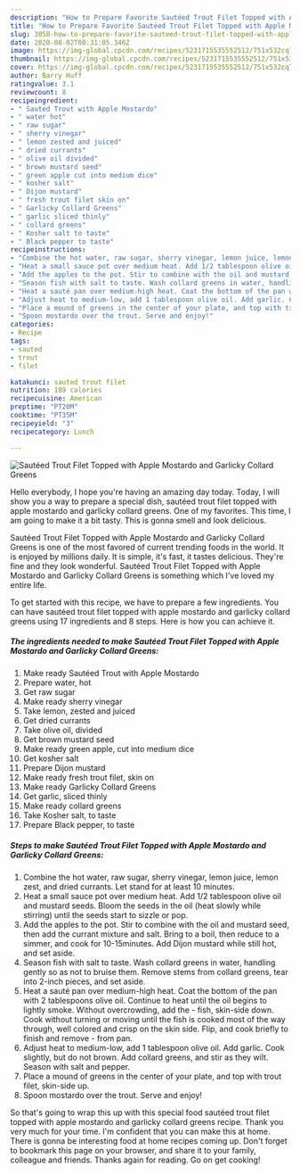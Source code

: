 ```yaml
---
description: "How to Prepare Favorite Sautéed Trout Filet Topped with Apple Mostardo and Garlicky Collard Greens"
title: "How to Prepare Favorite Sautéed Trout Filet Topped with Apple Mostardo and Garlicky Collard Greens"
slug: 3058-how-to-prepare-favorite-sauteed-trout-filet-topped-with-apple-mostardo-and-garlicky-collard-greens
date: 2020-08-02T00:31:05.346Z
image: https://img-global.cpcdn.com/recipes/5231715535552512/751x532cq70/sauteed-trout-filet-topped-with-apple-mostardo-and-garlicky-collard-greens-recipe-main-photo.jpg
thumbnail: https://img-global.cpcdn.com/recipes/5231715535552512/751x532cq70/sauteed-trout-filet-topped-with-apple-mostardo-and-garlicky-collard-greens-recipe-main-photo.jpg
cover: https://img-global.cpcdn.com/recipes/5231715535552512/751x532cq70/sauteed-trout-filet-topped-with-apple-mostardo-and-garlicky-collard-greens-recipe-main-photo.jpg
author: Barry Huff
ratingvalue: 3.1
reviewcount: 8
recipeingredient:
- " Sauted Trout with Apple Mostardo"
- " water hot"
- " raw sugar"
- " sherry vinegar"
- " lemon zested and juiced"
- " dried currants"
- " olive oil divided"
- " brown mustard seed"
- " green apple cut into medium dice"
- " kosher salt"
- " Dijon mustard"
- " fresh trout filet skin on"
- " Garlicky Collard Greens"
- " garlic sliced thinly"
- " collard greens"
- " Kosher salt to taste"
- " Black pepper to taste"
recipeinstructions:
- "Combine the hot water, raw sugar, sherry vinegar, lemon juice, lemon zest, and dried currants. Let stand for at least 10 minutes."
- "Heat a small sauce pot over medium heat. Add 1/2 tablespoon olive oil and mustard seeds. Bloom the seeds in the oil (heat slowly while stirring) until the seeds start to sizzle or pop."
- "Add the apples to the pot. Stir to combine with the oil and mustard seed, then add the currant mixture and salt. Bring to a boil, then reduce to a simmer, and cook for 10-15minutes. Add Dijon mustard while still hot, and set aside."
- "Season fish with salt to taste. Wash collard greens in water, handling gently so as not to bruise them. Remove stems from collard greens, tear into 2-inch pieces, and set aside."
- "Heat a sauté pan over medium-high heat. Coat the bottom of the pan with 2 tablespoons olive oil. Continue to heat until the oil begins to lightly smoke. Without overcrowding, add the fish, skin-side down. Cook without turning or moving until the fish is cooked most of the way through, well colored and crisp on the skin side. Flip, and cook briefly to finish and remove from pan."
- "Adjust heat to medium-low, add 1 tablespoon olive oil. Add garlic. Cook slightly, but do not brown. Add collard greens, and stir as they wilt. Season with salt and pepper."
- "Place a mound of greens in the center of your plate, and top with trout filet, skin-side up."
- "Spoon mostardo over the trout. Serve and enjoy!"
categories:
- Recipe
tags:
- sauted
- trout
- filet

katakunci: sauted trout filet 
nutrition: 189 calories
recipecuisine: American
preptime: "PT20M"
cooktime: "PT35M"
recipeyield: "3"
recipecategory: Lunch

---
```



![Sautéed Trout Filet Topped with Apple Mostardo and Garlicky Collard Greens](https://img-global.cpcdn.com/recipes/5231715535552512/751x532cq70/sauteed-trout-filet-topped-with-apple-mostardo-and-garlicky-collard-greens-recipe-main-photo.jpg)

Hello everybody, I hope you're having an amazing day today. Today, I will show you a way to prepare a special dish, sautéed trout filet topped with apple mostardo and garlicky collard greens. One of my favorites. This time, I am going to make it a bit tasty. This is gonna smell and look delicious.



Sautéed Trout Filet Topped with Apple Mostardo and Garlicky Collard Greens is one of the most favored of current trending foods in the world. It is enjoyed by millions daily. It is simple, it's fast, it tastes delicious. They're fine and they look wonderful. Sautéed Trout Filet Topped with Apple Mostardo and Garlicky Collard Greens is something which I've loved my entire life.


To get started with this recipe, we have to prepare a few ingredients. You can have sautéed trout filet topped with apple mostardo and garlicky collard greens using 17 ingredients and 8 steps. Here is how you can achieve it.

<!--inarticleads1-->

##### The ingredients needed to make Sautéed Trout Filet Topped with Apple Mostardo and Garlicky Collard Greens:

1. Make ready  Sautéed Trout with Apple Mostardo
1. Prepare  water, hot
1. Get  raw sugar
1. Make ready  sherry vinegar
1. Take  lemon, zested and juiced
1. Get  dried currants
1. Take  olive oil, divided
1. Get  brown mustard seed
1. Make ready  green apple, cut into medium dice
1. Get  kosher salt
1. Prepare  Dijon mustard
1. Make ready  fresh trout filet, skin on
1. Make ready  Garlicky Collard Greens
1. Get  garlic, sliced thinly
1. Make ready  collard greens
1. Take  Kosher salt, to taste
1. Prepare  Black pepper, to taste




<!--inarticleads2-->

##### Steps to make Sautéed Trout Filet Topped with Apple Mostardo and Garlicky Collard Greens:

1. Combine the hot water, raw sugar, sherry vinegar, lemon juice, lemon zest, and dried currants. Let stand for at least 10 minutes.
1. Heat a small sauce pot over medium heat. Add 1/2 tablespoon olive oil and mustard seeds. Bloom the seeds in the oil (heat slowly while stirring) until the seeds start to sizzle or pop.
1. Add the apples to the pot. Stir to combine with the oil and mustard seed, then add the currant mixture and salt. Bring to a boil, then reduce to a simmer, and cook for 10-15minutes. Add Dijon mustard while still hot, and set aside.
1. Season fish with salt to taste. Wash collard greens in water, handling gently so as not to bruise them. Remove stems from collard greens, tear into 2-inch pieces, and set aside.
1. Heat a sauté pan over medium-high heat. Coat the bottom of the pan with 2 tablespoons olive oil. Continue to heat until the oil begins to lightly smoke. Without overcrowding, add the - fish, skin-side down. Cook without turning or moving until the fish is cooked most of the way through, well colored and crisp on the skin side. Flip, and cook briefly to finish and remove - from pan.
1. Adjust heat to medium-low, add 1 tablespoon olive oil. Add garlic. Cook slightly, but do not brown. Add collard greens, and stir as they wilt. Season with salt and pepper.
1. Place a mound of greens in the center of your plate, and top with trout filet, skin-side up.
1. Spoon mostardo over the trout. Serve and enjoy!




So that's going to wrap this up with this special food sautéed trout filet topped with apple mostardo and garlicky collard greens recipe. Thank you very much for your time. I'm confident that you can make this at home. There is gonna be interesting food at home recipes coming up. Don't forget to bookmark this page on your browser, and share it to your family, colleague and friends. Thanks again for reading. Go on get cooking!
